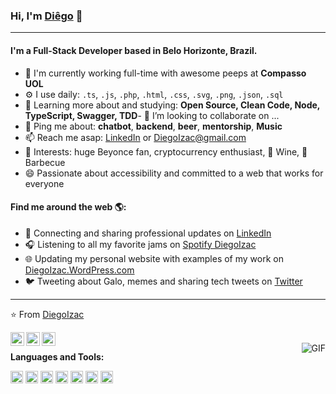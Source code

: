 ### Hi, I'm [Diêgo]() 👋
---

#### I'm a Full-Stack Developer based in Belo Horizonte, Brazil.

- 🏢 I'm currently working full-time with awesome peeps at **Compasso UOL**
- ⚙️ I use daily: `.ts`, `.js`, `.php`, `.html`, `.css`, `.svg`, `.png`, `.json`, `.sql`
- 🌱 Learning more about and studying: **Open Source, Clean Code, Node, TypeScript, Swagger, TDD**- 👯 I’m looking to collaborate on ...
- 💬 Ping me about: **chatbot**, **backend**, **beer**, **mentorship**, **Music**
- 📫 Reach me asap: <a href="https://www.linkedin.com/in/diegoizac/">LinkedIn</a> or DiegoIzac@gmail.com
- 💜 Interests: huge Beyonce fan, cryptocurrency enthusiast, 🍷 Wine, 🍖 Barbecue
- 😄 Passionate about accessibility and committed to a web that works for everyone

#### Find me around the web 🌎:
- 💼 Connecting and sharing professional updates on <a href="https://www.linkedin.com/in/diegoizac/">LinkedIn</a>
- 🎧 Listening to all my favorite jams on <a href="https://open.spotify.com/user/vg34icbx8l4f5268ffuw10xw1">Spotify DiegoIzac</a>
- 🌐 Updating my personal website with examples of my work on <a href="https://diegoizac.wordpress.com">DiegoIzac.WordPress.com</a>
- 🐦 Tweeting about Galo, memes and sharing tech tweets on <a href="https://twitter.com/diegoizac/">Twitter</a>

---

⭐️ From [DiegoIzac](https://github.com/DiegoIzac)



<a href="https://www.linkedin.com/in/DiegoIzac/">
  <img align="left" alt="João Pedro LinkdeIn" width="22px" src="https://cdn.nerdvana.com.br/ghpassets/linkedin.svg" />
</a>
<a href="https://github.com/DiegoIzac">
  <img align="left" alt="João Pedro GitHub" width="22px" src="https://cdn.nerdvana.com.br/ghpassets/github.svg" />
</a>
<a href="https://facebook.com/IzacDiego">
  <img align="left" alt="João Pedro Facebook" width="22px" src="https://cdn.nerdvana.com.br/ghpassets/facebook.svg" />
</a>
<br />
<img align="right" alt="GIF" src="https://cdn.nerdvana.com.br/ghpassets/coding.gif" />


**Languages and Tools:**

<code><img height="20" src="https://cdn.nerdvana.com.br/ghpassets/typescript.svg"></code>
<code><img height="20" src="https://cdn.nerdvana.com.br/ghpassets/postman.svg"></code>
<code><img height="20" src="https://cdn.nerdvana.com.br/ghpassets/insomnia.svg"></code>
<code><img height="20" src="https://cdn.nerdvana.com.br/ghpassets/mysql.svg"></code>
<code><img height="20" src="https://cdn.nerdvana.com.br/ghpassets/mongodb.svg"></code>
<code><img height="20" src="https://cdn.nerdvana.com.br/ghpassets/vscode.svg"></code>
<code><img height="20" src="https://cdn.nerdvana.com.br/ghpassets/terminal.svg"></code>
